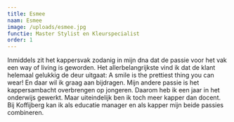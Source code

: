 ```yaml
---
title: Esmee
naam: Esmee
image: /uploads/esmee.jpg
functie: Master Stylist en Kleurspecialist
order: 1
---
```



Inmiddels zit het kappersvak zodanig in mijn dna dat de passie voor het vak een way of living is geworden. Het allerbelangrijkste vind ik dat de klant helemaal gelukkig de deur uitgaat: A smile is the prettiest thing you can wear! En daar wil ik graag aan bijdragen. Mijn andere passie is het kappersambacht overbrengen op jongeren. Daarom heb ik een jaar in het onderwijs gewerkt. Maar uiteindelijk ben ik toch meer kapper dan docent. Bij Koffijberg kan ik als educatie manager en als kapper mijn beide passies combineren.